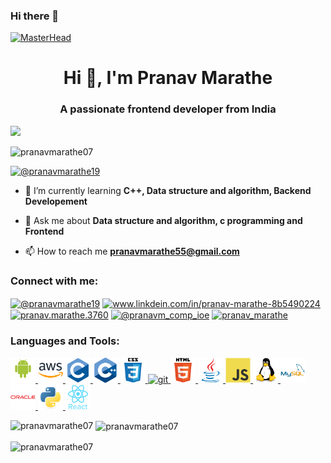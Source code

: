 ### Hi there 👋

<!--
**PranavMarathe07/PranavMarathe07** is a ✨ _special_ ✨ repository because its `README.md` (this file) appears on your GitHub profile.

Here are some ideas to get you started:

- 🔭 I’m currently working on ...
- 🌱 I’m currently learning ...
- 👯 I’m looking to collaborate on ...
- 🤔 I’m looking for help with ...
- 💬 Ask me about ...
- 📫 How to reach me: ...
- 😄 Pronouns: ...
- ⚡ Fun fact: ...
-->
[![MasterHead](https://img.freepik.com/premium-photo/thoughtful-android-robot-3d-illustration-contains-clipping-path_1401-1044.jpg?w=2000)](https://PranavMarathe07.io)
<h1 align="center">Hi 👋, I'm Pranav Marathe</h1>
<h3 align="center">A passionate frontend developer from India</h3>
<img align="right alt="Coding Width="400" src="https://cdn.dribbble.com/users/4107928/screenshots/16332316/media/719efcff15976cc5df758885c931429d.jpg?compress=1&resize=400x300&vertical=top.gif">


<p align="left"> <img src="https://komarev.com/ghpvc/?username=pranavmarathe07&label=Profile%20views&color=0e75b6&style=flat" alt="pranavmarathe07" /> </p>

<p align="left"> <a href="https://twitter.com/@pranavmarathe19" target="blank"><img src="https://img.shields.io/twitter/follow/@pranavmarathe19?logo=twitter&style=for-the-badge" alt="@pranavmarathe19" /></a> </p>

- 🌱 I’m currently learning **C++, Data structure and algorithm, Backend Developement**

- 💬 Ask me about **Data structure and algorithm, c programming and Frontend**

- 📫 How to reach me **pranavmarathe55@gmail.com**

<h3 align="left">Connect with me:</h3>
<p align="left">
<a href="https://twitter.com/@pranavmarathe19" target="blank"><img align="center" src="https://raw.githubusercontent.com/rahuldkjain/github-profile-readme-generator/master/src/images/icons/Social/twitter.svg" alt="@pranavmarathe19" height="30" width="40" /></a>
<a href="https://linkedin.com/in/www.linkdein.com/in/pranav-marathe-8b5490224" target="blank"><img align="center" src="https://raw.githubusercontent.com/rahuldkjain/github-profile-readme-generator/master/src/images/icons/Social/linked-in-alt.svg" alt="www.linkdein.com/in/pranav-marathe-8b5490224" height="30" width="40" /></a>
<a href="https://instagram.com/pranav.marathe.3760" target="blank"><img align="center" src="https://raw.githubusercontent.com/rahuldkjain/github-profile-readme-generator/master/src/images/icons/Social/instagram.svg" alt="pranav.marathe.3760" height="30" width="40" /></a>
<a href="https://www.hackerrank.com/@pranavm_comp_ioe" target="blank"><img align="center" src="https://raw.githubusercontent.com/rahuldkjain/github-profile-readme-generator/master/src/images/icons/Social/hackerrank.svg" alt="@pranavm_comp_ioe" height="30" width="40" /></a>
<a href="https://www.leetcode.com/pranav_marathe" target="blank"><img align="center" src="https://raw.githubusercontent.com/rahuldkjain/github-profile-readme-generator/master/src/images/icons/Social/leet-code.svg" alt="pranav_marathe" height="30" width="40" /></a>
</p>

<h3 align="left">Languages and Tools:</h3>
<p align="left"> <a href="https://developer.android.com" target="_blank" rel="noreferrer"> <img src="https://raw.githubusercontent.com/devicons/devicon/master/icons/android/android-original-wordmark.svg" alt="android" width="40" height="40"/> </a> <a href="https://aws.amazon.com" target="_blank" rel="noreferrer"> <img src="https://raw.githubusercontent.com/devicons/devicon/master/icons/amazonwebservices/amazonwebservices-original-wordmark.svg" alt="aws" width="40" height="40"/> </a> <a href="https://www.cprogramming.com/" target="_blank" rel="noreferrer"> <img src="https://raw.githubusercontent.com/devicons/devicon/master/icons/c/c-original.svg" alt="c" width="40" height="40"/> </a> <a href="https://www.w3schools.com/cpp/" target="_blank" rel="noreferrer"> <img src="https://raw.githubusercontent.com/devicons/devicon/master/icons/cplusplus/cplusplus-original.svg" alt="cplusplus" width="40" height="40"/> </a> <a href="https://www.w3schools.com/css/" target="_blank" rel="noreferrer"> <img src="https://raw.githubusercontent.com/devicons/devicon/master/icons/css3/css3-original-wordmark.svg" alt="css3" width="40" height="40"/> </a> <a href="https://git-scm.com/" target="_blank" rel="noreferrer"> <img src="https://www.vectorlogo.zone/logos/git-scm/git-scm-icon.svg" alt="git" width="40" height="40"/> </a> <a href="https://www.w3.org/html/" target="_blank" rel="noreferrer"> <img src="https://raw.githubusercontent.com/devicons/devicon/master/icons/html5/html5-original-wordmark.svg" alt="html5" width="40" height="40"/> </a> <a href="https://www.java.com" target="_blank" rel="noreferrer"> <img src="https://raw.githubusercontent.com/devicons/devicon/master/icons/java/java-original.svg" alt="java" width="40" height="40"/> </a> <a href="https://developer.mozilla.org/en-US/docs/Web/JavaScript" target="_blank" rel="noreferrer"> <img src="https://raw.githubusercontent.com/devicons/devicon/master/icons/javascript/javascript-original.svg" alt="javascript" width="40" height="40"/> </a> <a href="https://www.linux.org/" target="_blank" rel="noreferrer"> <img src="https://raw.githubusercontent.com/devicons/devicon/master/icons/linux/linux-original.svg" alt="linux" width="40" height="40"/> </a> <a href="https://www.mysql.com/" target="_blank" rel="noreferrer"> <img src="https://raw.githubusercontent.com/devicons/devicon/master/icons/mysql/mysql-original-wordmark.svg" alt="mysql" width="40" height="40"/> </a> <a href="https://www.oracle.com/" target="_blank" rel="noreferrer"> <img src="https://raw.githubusercontent.com/devicons/devicon/master/icons/oracle/oracle-original.svg" alt="oracle" width="40" height="40"/> </a> <a href="https://www.python.org" target="_blank" rel="noreferrer"> <img src="https://raw.githubusercontent.com/devicons/devicon/master/icons/python/python-original.svg" alt="python" width="40" height="40"/> </a> <a href="https://reactjs.org/" target="_blank" rel="noreferrer"> <img src="https://raw.githubusercontent.com/devicons/devicon/master/icons/react/react-original-wordmark.svg" alt="react" width="40" height="40"/> </a> </p>

<p><img align="left" src="https://github-readme-stats.vercel.app/api/top-langs?username=pranavmarathe07&show_icons=true&locale=en&layout=compact" alt="pranavmarathe07" /></p>

<p>&nbsp;<img align="center" src="https://github-readme-stats.vercel.app/api?username=pranavmarathe07&show_icons=true&locale=en" alt="pranavmarathe07" /></p>

<p><img align="center" src="https://github-readme-streak-stats.herokuapp.com/?user=pranavmarathe07&" alt="pranavmarathe07" /></p>
